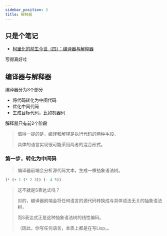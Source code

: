 ```yaml
---
sidebar_position: 3
title: 解释器
---
```


## 只是个笔记

- [柯里化的前生今世（四）：编译器与解释器](https://zhuanlan.zhihu.com/p/34064164)

写得真好哇

## 编译器与解释器

编译器分为3个部分

- 将代码转化为中间代码
- 优化中间代码
- 生成目标代码，比如机器码

解释器只有前2个阶段

> 值得一提的是，编译和解释是执行代码的两种手段，
>
> 具体的语言实现很可能采用两者的混合形式。

### 第一步，转化为中间码

> 编译器前端会分析源代码文本，生成一棵抽象语法树。

```lisp
(* (+ 1 (* 2 3)) (- 4 5))
```

> 这不就是S表达式吗？
>
> 对的，编译器前端会将任何语言的源代码转换成与具体语法无关的抽象语法树，
>
> 而S表达式正是这种抽象语法树的线性编码。
>
> （因此，你写任何语言，本质上都是在写Lisp。。
